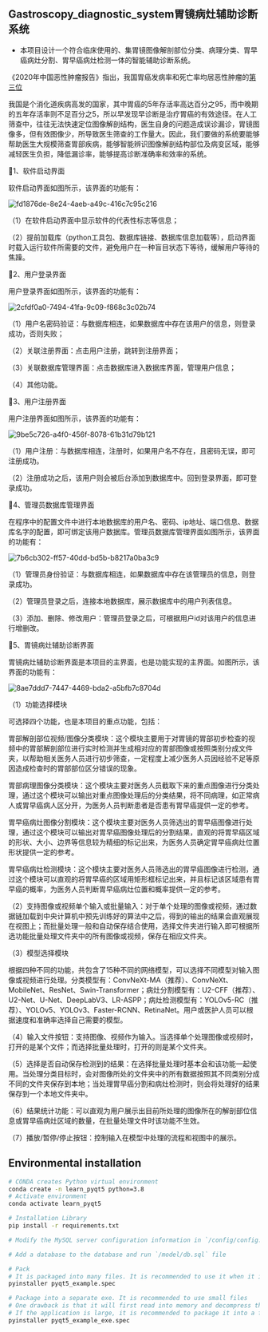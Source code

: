 ## Gastroscopy_diagnostic_system胃镜病灶辅助诊断系统

- 本项目设计一个符合临床使用的、集胃镜图像解剖部位分类、病理分类、胃早癌病灶分割、胃早癌病灶检测一体的智能辅助诊断系统。

《2020年中国恶性肿瘤报告》指出，我国胃癌发病率和死亡率均居恶性肿瘤的<u><span>第三位</span></u>

我国是个消化道疾病高发的国家，其中胃癌的5年存活率高达百分之95，而中晚期的五年存活率则不足百分之5，所以早发现早诊断是治疗胃癌的有效途径。在人工筛查中，往往无法快速定位图像解剖结构，医生自身的问题造成误诊漏诊，胃镜图像多，但有效图像少，所导致医生筛查的工作量大。因此，我们要做的系统要能够帮助医生大规模筛查胃部疾病，能够智能辨识图像解剖结构部位及病变区域，能够减轻医生负担，降低漏诊率，能够提高诊断准确率和效率的系统。

🎯1、软件启动界面

软件启动界面如图所示，该界面的功能有：

<img src="file:///C:/Users/%E6%89%B6%E8%8B%8F/Pictures/Typedown/fd1876de-8e24-4aeb-a49c-416c7c95c216.png" title="" alt="fd1876de-8e24-4aeb-a49c-416c7c95c216" data-align="center">

（1）在软件启动界面中显示软件的代表性标志等信息；

（2）提前加载库（python工具包、数据库链接、数据库信息加载等），启动界面时载入运行软件所需要的文件，避免用户在一种盲目状态下等待，缓解用户等待的焦躁。



🎯2、用户登录界面

用户登录界面如图所示，该界面的功能有：

<img src="file:///C:/Users/%E6%89%B6%E8%8B%8F/Pictures/Typedown/2cfdf0a0-7494-41fa-9c09-f868c3c02b74.png" title="" alt="2cfdf0a0-7494-41fa-9c09-f868c3c02b74" data-align="center">

（1）用户名密码验证：与数据库相连，如果数据库中存在该用户的信息，则登录成功，否则失败；

（2）关联注册界面：点击用户注册，跳转到注册界面；

（3）关联数据库管理界面：点击数据库进入数据库界面，管理用户信息；

（4）其他功能。



🎯3、用户注册界面

用户注册界面如图所示，该界面的功能有：

<img src="file:///C:/Users/%E6%89%B6%E8%8B%8F/Pictures/Typedown/9be5c726-a4f0-456f-8078-61b31d79b121.png" title="" alt="9be5c726-a4f0-456f-8078-61b31d79b121" data-align="center">

（1）用户注册：与数据库相连，注册时，如果用户名不存在，且密码无误，即可注册成功。

（2）注册成功之后，该用户则会被后台添加到数据库中。回到登录界面，即可登录成功。



🎯4、管理员数据库管理界面

在程序中的配置文件中进行本地数据库的用户名、密码、ip地址、端口信息、数据库名字的配置，即可绑定该用户数据库。管理员数据库管理界面如图所示，该界面的功能有：

<img title="" src="file:///C:/Users/%E6%89%B6%E8%8B%8F/Pictures/Typedown/7b6cb302-ff57-40dd-bd5b-b8217a0ba3c9.png" alt="7b6cb302-ff57-40dd-bd5b-b8217a0ba3c9" data-align="center">

（1）管理员身份验证：与数据库相连，如果数据库中存在该管理员的信息，则登录成功。

（2）管理员登录之后，连接本地数据库，展示数据库中的用户列表信息。

（3）添加、删除、修改用户：管理员登录之后，可根据用户id对该用户的信息进行增删改。



🎯5、胃镜病灶辅助诊断界面

胃镜病灶辅助诊断界面是本项目的主界面，也是功能实现的主界面。如图所示，该界面的功能有：

<img src="file:///C:/Users/%E6%89%B6%E8%8B%8F/Pictures/Typedown/8ae7ddd7-7447-4469-bda2-a5bfb7c8704d.png" title="" alt="8ae7ddd7-7447-4469-bda2-a5bfb7c8704d" data-align="center">

（1）功能选择模块

可选择四个功能，也是本项目的重点功能，包括：

胃部解剖部位视频/图像分类模块：这个模块主要用于对胃镜的胃部初步检查的视频中的胃部解剖部位进行实时检测并生成相对应的胃部图像或按照类别分成文件夹，以帮助相关医务人员进行初步筛查，一定程度上减少医务人员因经验不足等原因造成检查时的胃部部位区分错误的现象。

胃部病理图像分类模块：这个模块主要对医务人员截取下来的重点图像进行分类处理，通过这个模块可以输出对重点图像处理后的分类结果，将不同病理，如正常病人或胃早癌病人区分开，为医务人员判断患者是否患有胃早癌提供一定的参考。

胃早癌病灶图像分割模块：这个模块主要对医务人员筛选出的胃早癌图像进行处理，通过这个模块可以输出对胃早癌图像处理后的分割结果，直观的将胃早癌区域的形状、大小、边界等信息较为精细的标记出来，为医务人员确定胃早癌病灶位置形状提供一定的参考。

胃早癌病灶检测模块：这个模块主要对医务人员筛选出的胃早癌图像进行检测，通过这个模块可以直观的将胃早癌的区域用矩形框标记出来，并且标记该区域患有胃早癌的概率，为医务人员判断胃早癌病灶位置和概率提供一定的参考。

（2）支持图像或视频单个输入或批量输入：对于单个处理的图像或视频，通过数据链加载到中央计算机中预先训练好的算法中之后，得到的输出的结果会直观展现在视图上；而批量处理一般和自动保存结合使用，选择文件夹进行输入即可根据所选功能批量处理文件夹中的所有图像或视频，保存在相应文件夹。

（3）模型选择模块

根据四种不同的功能，共包含了15种不同的网络模型，可以选择不同模型对输入图像或视频进行处理。分类模型有：ConvNeXt-MA（推荐）、ConvNeXt、MobileNet、ResNet、Swin-Transformer；病灶分割模型有：U2-CFF（推荐）、U2-Net、U-Net、DeepLabV3、LR-ASPP；病灶检测模型有：YOLOv5-RC（推荐）、YOLOv5、YOLOv3、Faster-RCNN、RetinaNet。用户或医护人员可以根据速度和准确率选择自己需要的模型。

（4）输入文件按钮：支持图像、视频作为输入。当选择单个处理图像或视频时，打开的是某个文件；而选择批量处理时，打开的则是某个文件夹。

（5）选择是否自动保存检测到的结果：在选择批量处理时基本会和该功能一起使用。当处理分类目标时，会对图像所处的文件夹中的所有数据按照其不同类别分成不同的文件夹保存到本地；当处理胃早癌分割和病灶检测时，则会将处理好的结果保存到一个本地文件夹中。

（6）结果统计功能：可以直观为用户展示出目前所处理的图像所在的解剖部位信息或胃早癌病灶区域的数量，在批量处理文件时该功能不生效。

（7）播放/暂停/停止按钮：控制输入在模型中处理的流程和视图中的展示。



## Environmental installation

```bash
# CONDA creates Python virtual environment
conda create -n learn_pyqt5 python=3.8
# Activate environment
conda activate learn_pyqt5

# Installation Library
pip install -r requirements.txt

# Modify the MySQL server configuration information in `/config/config.py` in file

# Add a database to the database and run `/model/db.sql` file

# Pack
# It is packaged into many files. It is recommended to use it when it is very dependent
pyinstaller pyqt5_example.spec

# Package into a separate exe. It is recommended to use small files
# One drawback is that it will first read into memory and decompress the dependency to the cache directory.
# If the application is large, it is recommended to package it into a folder
pyinstaller pyqt5_example_exe.spec
```
